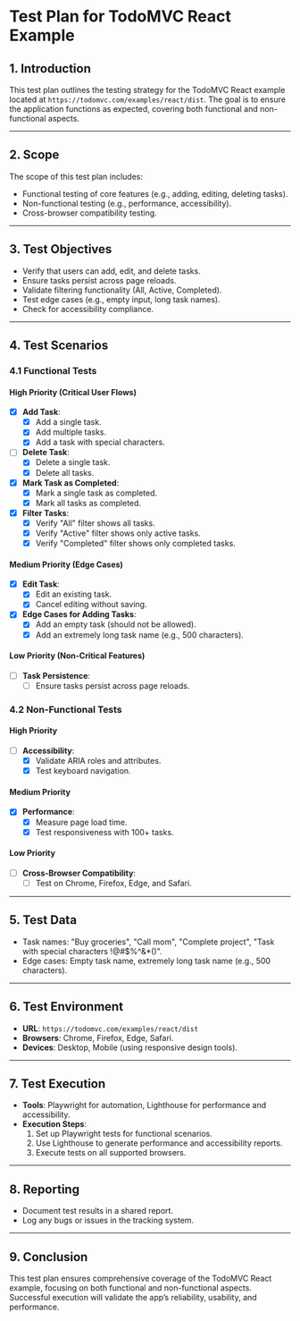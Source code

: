 # Test Plan for TodoMVC React Example

## **1. Introduction**

This test plan outlines the testing strategy for the TodoMVC React example located at `https://todomvc.com/examples/react/dist`. The goal is to ensure the application functions as expected, covering both functional and non-functional aspects.

---

## **2. Scope**

The scope of this test plan includes:

- Functional testing of core features (e.g., adding, editing, deleting tasks).
- Non-functional testing (e.g., performance, accessibility).
- Cross-browser compatibility testing.

---

## **3. Test Objectives**

- Verify that users can add, edit, and delete tasks.
- Ensure tasks persist across page reloads.
- Validate filtering functionality (All, Active, Completed).
- Test edge cases (e.g., empty input, long task names).
- Check for accessibility compliance.

---

## **4. Test Scenarios**

### **4.1 Functional Tests**

#### **High Priority (Critical User Flows)**

- [x] **Add Task**:
  - [x] Add a single task.
  - [x] Add multiple tasks.
  - [x] Add a task with special characters.
- [ ] **Delete Task**:
  - [x] Delete a single task.
  - [x] Delete all tasks.
- [x] **Mark Task as Completed**:
  - [x] Mark a single task as completed.
  - [x] Mark all tasks as completed.
- [x] **Filter Tasks**:
  - [x] Verify "All" filter shows all tasks.
  - [x] Verify "Active" filter shows only active tasks.
  - [x] Verify "Completed" filter shows only completed tasks.

#### **Medium Priority (Edge Cases)**

- [x] **Edit Task**:
  - [x] Edit an existing task.
  - [x] Cancel editing without saving.
- [x] **Edge Cases for Adding Tasks**:
  - [x] Add an empty task (should not be allowed).
  - [x] Add an extremely long task name (e.g., 500 characters).

#### **Low Priority (Non-Critical Features)**

- [ ] **Task Persistence**:
  - [ ] Ensure tasks persist across page reloads.

### **4.2 Non-Functional Tests**

#### **High Priority**

- [ ] **Accessibility**:
  - [x] Validate ARIA roles and attributes.
  - [x] Test keyboard navigation.

#### **Medium Priority**

- [x] **Performance**:
  - [x] Measure page load time.
  - [x] Test responsiveness with 100+ tasks.

#### **Low Priority**

- [ ] **Cross-Browser Compatibility**:
  - [ ] Test on Chrome, Firefox, Edge, and Safari.

---

## **5. Test Data**

- Task names: "Buy groceries", "Call mom", "Complete project", "Task with special characters !@#$%^&\*()".
- Edge cases: Empty task name, extremely long task name (e.g., 500 characters).

---

## **6. Test Environment**

- **URL**: `https://todomvc.com/examples/react/dist`
- **Browsers**: Chrome, Firefox, Edge, Safari.
- **Devices**: Desktop, Mobile (using responsive design tools).

---

## **7. Test Execution**

- **Tools**: Playwright for automation, Lighthouse for performance and accessibility.
- **Execution Steps**:
  1. Set up Playwright tests for functional scenarios.
  2. Use Lighthouse to generate performance and accessibility reports.
  3. Execute tests on all supported browsers.

---

## **8. Reporting**

- Document test results in a shared report.
- Log any bugs or issues in the tracking system.

---

## **9. Conclusion**

This test plan ensures comprehensive coverage of the TodoMVC React example, focusing on both functional and non-functional aspects. Successful execution will validate the app’s reliability, usability, and performance.
